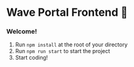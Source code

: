 # Wave Portal Frontend 👋 

### **Welcome!**

1. Run `npm install` at the root of your directory
2. Run `npm run start` to start the project
3. Start coding!
